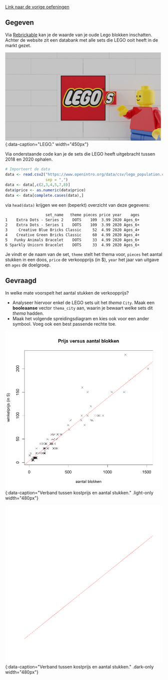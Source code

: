 <div class="text-end">
    <a class="btn btn-filled with-icon" href="https://dodona.be/nl/courses/2690" target="_blank"><i class="mdi mdi-backburger mdi-24" title="link"></i>Link naar de vorige oefeningen</a>
</div>

## Gegeven

Via <a href="https://rebrickable.com/" target="_blank">Rebrickable</a> kan je de waarde van je oude Lego blokken inschatten. Achter de website zit een databank met alle sets die LEGO ooit heeft in de markt gezet.

![LEGO.](media/lego.gif "LEGO."){:data-caption="LEGO." width="450px"}

Via onderstaande code kan je de sets die LEGO heeft uitgebracht tussen 2018 en 2020 ophalen. 
```R
# Importeert de data
data <- read.csv2("https://www.openintro.org/data/csv/lego_population.csv",
                  sep = ",")
data <- data[,c(2,3,4,5,7,8)]
data$price <- as.numeric(data$price)
data <- data[complete.cases(data),]
```

via `head(data)` krijgen we een (beperkt) overzicht van deze gegevens:

```
                  set_name   theme pieces price year    ages
1    Extra Dots - Series 2    DOTS    109  3.99 2020 Ages_6+
2    Extra Dots - Series 1    DOTS    109  3.99 2020 Ages_6+
3     Creative Blue Bricks Classic     52  4.99 2020 Ages_4+
4    Creative Green Bricks Classic     60  4.99 2020 Ages_4+
5   Funky Animals Bracelet    DOTS     33  4.99 2020 Ages_6+
6 Sparkly Unicorn Bracelet    DOTS     33  4.99 2020 Ages_6+
```

Je vindt er de naam van de set, `theme` stelt het thema voor, `pieces` het aantal stukken in een doos, `price` de verkoopprijs (in $), `year` het jaar van uitgave en `ages` de doelgroep.

## Gevraagd

In welke mate voorspelt het aantal stukken de verkoopprijs?

- Analyseer hiervoor enkel de LEGO sets uit het *thema* `City`. Maak een **booleaanse** vector `thema_city` aan, waarin je bewaart welke sets dit *thema* hadden.
- Maak het volgende spreidingsdiagram en kies ook voor een ander symbool. Voeg ook een best passende rechte toe.

![Verband tussen kostprijs en aantal stukken.](media/plot.png "Verband tussen kostprijs en aantal stukken."){:data-caption="Verband tussen kostprijs en aantal stukken." .light-only width="480px"}

![Verband tussen kostprijs en aantal stukken.](media/plot_dark.png "Verband tussen kostprijs en aantal stukken."){:data-caption="Verband tussen kostprijs en aantal stukken." .dark-only width="480px"}
